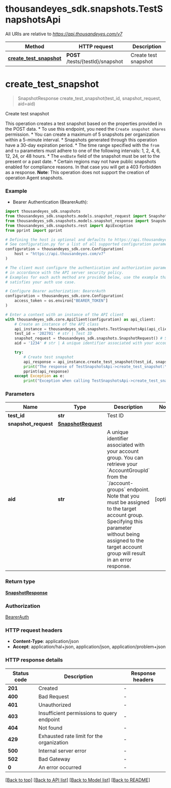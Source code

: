 # thousandeyes_sdk.snapshots.TestSnapshotsApi

All URIs are relative to *https://api.thousandeyes.com/v7*

Method | HTTP request | Description
------------- | ------------- | -------------
[**create_test_snapshot**](TestSnapshotsApi.md#create_test_snapshot) | **POST** /tests/{testId}/snapshot | Create test snapshot


# **create_test_snapshot**
> SnapshotResponse create_test_snapshot(test_id, snapshot_request, aid=aid)

Create test snapshot

This operation creates a test snapshot based on the properties provided in the POST data.  * To use this endpoint, you need the `Create snapshot shares` permission. * You can create a maximum of 5 snapshots per organization within a 5-minute interval. * Snapshots generated through this operation have a 30-day expiration period. * The time range specified with the `from` and `to` parameters must adhere to one of the following intervals: 1, 2, 4, 6, 12, 24, or 48 hours. * The `endDate` field of the snapshot must be set to the present or a past date. * Certain regions may not have public snapshots enabled for compliance reasons. In that case you will get a 403 Forbidden as a response.  **Note**: This operation does not support the creation of operation Agent snapshots. 

### Example

* Bearer Authentication (BearerAuth):

```python
import thousandeyes_sdk.snapshots
from thousandeyes_sdk.snapshots.models.snapshot_request import SnapshotRequest
from thousandeyes_sdk.snapshots.models.snapshot_response import SnapshotResponse
from thousandeyes_sdk.snapshots.rest import ApiException
from pprint import pprint

# Defining the host is optional and defaults to https://api.thousandeyes.com/v7
# See configuration.py for a list of all supported configuration parameters.
configuration = thousandeyes_sdk.core.Configuration(
    host = "https://api.thousandeyes.com/v7"
)

# The client must configure the authentication and authorization parameters
# in accordance with the API server security policy.
# Examples for each auth method are provided below, use the example that
# satisfies your auth use case.

# Configure Bearer authorization: BearerAuth
configuration = thousandeyes_sdk.core.Configuration(
    access_token = os.environ["BEARER_TOKEN"]
)

# Enter a context with an instance of the API client
with thousandeyes_sdk.core.ApiClient(configuration) as api_client:
    # Create an instance of the API class
    api_instance = thousandeyes_sdk.snapshots.TestSnapshotsApi(api_client)
    test_id = '202701' # str | Test ID
    snapshot_request = thousandeyes_sdk.snapshots.SnapshotRequest() # SnapshotRequest | 
    aid = '1234' # str | A unique identifier associated with your account group. You can retrieve your `AccountGroupId` from the `/account-groups` endpoint. Note that you must be assigned to the target account group. Specifying this parameter without being assigned to the target account group will result in an error response. (optional)

    try:
        # Create test snapshot
        api_response = api_instance.create_test_snapshot(test_id, snapshot_request, aid=aid)
        print("The response of TestSnapshotsApi->create_test_snapshot:\n")
        pprint(api_response)
    except Exception as e:
        print("Exception when calling TestSnapshotsApi->create_test_snapshot: %s\n" % e)
```



### Parameters


Name | Type | Description  | Notes
------------- | ------------- | ------------- | -------------
 **test_id** | **str**| Test ID | 
 **snapshot_request** | [**SnapshotRequest**](SnapshotRequest.md)|  | 
 **aid** | **str**| A unique identifier associated with your account group. You can retrieve your &#x60;AccountGroupId&#x60; from the &#x60;/account-groups&#x60; endpoint. Note that you must be assigned to the target account group. Specifying this parameter without being assigned to the target account group will result in an error response. | [optional] 

### Return type

[**SnapshotResponse**](SnapshotResponse.md)

### Authorization

[BearerAuth](../README.md#BearerAuth)

### HTTP request headers

 - **Content-Type**: application/json
 - **Accept**: application/hal+json, application/json, application/problem+json

### HTTP response details

| Status code | Description | Response headers |
|-------------|-------------|------------------|
**201** | Created |  -  |
**400** | Bad Request |  -  |
**401** | Unauthorized |  -  |
**403** | Insufficient permissions to query endpoint |  -  |
**404** | Not found |  -  |
**429** | Exhausted rate limit for the organization |  -  |
**500** | Internal server error |  -  |
**502** | Bad Gateway |  -  |
**0** | An error occurred |  -  |

[[Back to top]](#) [[Back to API list]](../README.md#documentation-for-api-endpoints) [[Back to Model list]](../README.md#documentation-for-models) [[Back to README]](../README.md)

